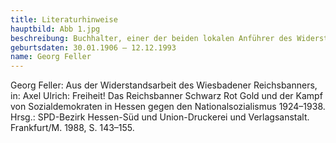 ```yaml
---
title: Literaturhinweise
hauptbild: Abb 1.jpg
beschreibung: Buchhalter, einer der beiden lokalen Anführer des Widerstandes der Republikschutzorganisation Reichsbanner Schwarz-Rot-Gold, später Gewerkschaftsfunktionär, SPD-Stadtverordneter und ehrenamtlicher Stadtrat, dann hauptamtlicher Stadtrat für Jugend, Soziales und Gesundheit
geburtsdaten: 30.01.1906 – 12.12.1993
name: Georg Feller
---
```


Georg Feller: Aus der Widerstandsarbeit des Wiesbadener Reichsbanners,
in: Axel Ulrich: Freiheit! Das Reichsbanner Schwarz Rot Gold und der
Kampf von Sozialdemokraten in Hessen gegen den Nationalsozialismus
1924–1938. Hrsg.: SPD-Bezirk Hessen-Süd und Union-Druckerei und
Verlagsanstalt. Frankfurt/M. 1988, S. 143–155.
